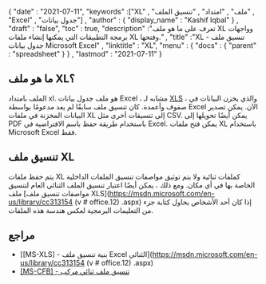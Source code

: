 {
  "date" : "2021-07-11",
  "keywords" :["XL" , "ملف" , "امتداد" , "تنسيق الملف" , "Excel" , "جدول بيانات"] ,
  "author" : {
    "display_name" : "Kashif Iqbal"
} ,
  "draft" : "false",
  "toc" : true,
  "description" :"تعرف على ما هو ملف XL وواجهات برمجة التطبيقات التي يمكنها إنشاء ملفات XL وفتحها." ,
  "title" :"XL - تنسيق ملف جدول بيانات Microsoft Excel" ,
  "linktitle" : "XL",
  "menu" : {
    "docs" : {
      "parent" : "spreadsheet"
}
} ,
  "lastmod" : "2021-07-11"
}

## ما هو ملف XL؟

الملف بامتداد xl. هو ملف جدول بيانات Excel ، مشابه لـ [XLS](/ar/spreadsheet/xls/) ، والذي يخزن البيانات في صفوف وأعمدة. كان تنسيق ملف سابقًا لم يعد مدعومًا بواسطة Excel الآن. يمكن تصدير البيانات المخزنة في ملفات XL إلى تنسيقات أخرى مثل CSV. يمكن أيضًا تحويلها إلى PDF باستخدام طريقة حفظ باسم الافتراضية في Excel. يمكن فتح ملفات XL باستخدام Microsoft Excel فقط.

## تنسيق ملف XL

يتم حفظ ملفات XL كملفات ثنائية ولا يتم توثيق مواصفات تنسيق الملفات الداخلية الخاصة بها في أي مكان. ومع ذلك ، يمكن أيضًا اعتبار تنسيق الملف الثنائي العام لتنسيق ملف [مواصفات تنسيق ملف XLS](https://msdn.microsoft.com/en-us/library/cc313154 (v # office.12) .aspx) إذا كان أحد الأشخاص يحاول كتابة جزء من التعليمات البرمجية لعكس هندسة هذه الملفات.

## مراجع ##

* [[MS-XLS] - بنية تنسيق ملف Excel الثنائي](https://msdn.microsoft.com/en-us/library/cc313154 (v # office.12) .aspx)
* [[MS-CFB] - تنسيق ملف ثنائي مركب](https://msdn.microsoft.com/en-us/library/dd942138.aspx)

